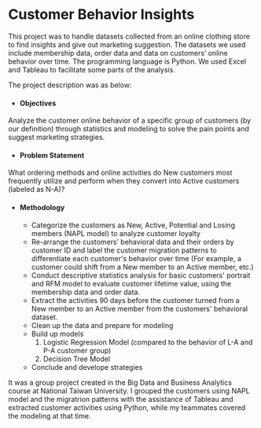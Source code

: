 # Customer Behavior Insights 

This project was to handle datasets collected from an online clothing store to find insights and give out marketing suggestion. The datasets we used include membership data, order data and data on customers’ online behavior over time. The programming language is Python. We used Excel and Tableau to facilitate some parts of the analysis. 

The project description was as below:

- #### Objectives  
Analyze the customer online behavior of a specific group of customers (by our definition) through statistics and modeling to solve the pain points and suggest marketing strategies. 

- #### Problem Statement  
What ordering methods and online activities do New customers most frequently utilize and perform when they convert into Active customers (labeled as N-A)?

- #### Methodology  
  - Categorize the customers as New, Active, Potential and Losing members (NAPL model) to analyze customer loyalty
  - Re-arrange the customers’ behavioral data and their orders by customer ID and label the customer migration patterns to differentiate each customer's behavior over time (For example, a customer could shift from a New member to an Active member, etc.)
  - Conduct descriptive statistics analysis for basic customers' portrait and RFM model to evaluate customer lifetime value, using the membership data and order data.
  - Extract the activities 90 days before the customer turned from a New member to an Active member from the customers' behavioral dataset.
  - Clean up the data and prepare for modeling
  - Build up models  
    1. Logistic Regression Model (compared to the behavior of L-A and P-A customer group)
    2. Decision Tree Model
  - Conclude and develope strategies

It was a group project created in the Big Data and Business Analytics course at National Taiwan University. I grouped the customers using NAPL model and the migratrion patterns with the assistance of Tableau and extracted customer activities using Python, while my teammates covered the modeling at that time.
